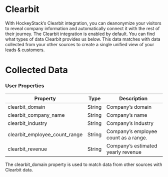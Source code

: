 # Clearbit

With HockeyStack’s Clearbit integration, you can deanonymize your visitors to reveal company information and automatically connect it with the rest of their journey. The Clearbit integration is enabled by default. You can find what types of data Clearbit provides us below. This data matches with data collected from your other sources to create a single unified view of your leads & customers.

# Collected Data

### User Properties

| Property | Type | Description |
| --- | --- | --- |
| clearbit_domain | String | Company’s domain |
| clearbit_company_name | String | Company’s name |
| clearbit_industry | String | Company’s Industry |
| clearbit_employee_count_range | String | Company’s employee count as a range. |
| clearbit_revenue | String | Company’s estimated yearly revenue |

The clearbit_domain property is used to match data from other sources with Clearbit data.